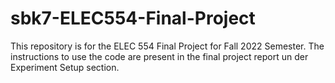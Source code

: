 # sbk7-ELEC554-Final-Project
This repository is for the ELEC 554 Final Project for Fall 2022 Semester. The instructions to use the code are present in the final project report un der Experiment Setup section.
